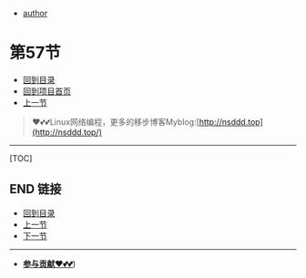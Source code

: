 + [author](https://github.com/3293172751)
# 第57节
+ [回到目录](../README.md)
+ [回到项目首页](../../README.md)
+ [上一节](56.md)
> ❤️💕💕Linux网络编程，更多的移步博客Myblog:[http://nsddd.top](http://nsddd.top/)
---
[TOC]





## END 链接
+ [回到目录](../README.md)
+ [上一节](56.md)
+ [下一节](58.md)
---
+ [**参与贡献❤️💕💕**](https://nsddd.top/archives/contributors))
